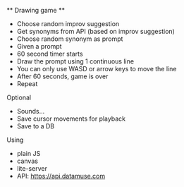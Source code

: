 ** Drawing game **

- Choose random improv suggestion
- Get synonyms from API (based on improv suggestion)
- Choose random synonym as prompt
- Given a prompt
- 60 second timer starts
- Draw the prompt using 1 continuous line
- You can only use WASD or arrow keys to move the line
- After 60 seconds, game is over
- Repeat

Optional
- Sounds...
- Save cursor movements for playback
- Save to a DB

Using

- plain JS
- canvas
- lite-server
- API: https://api.datamuse.com